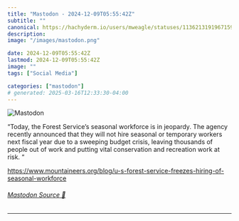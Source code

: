 ```yaml
---
title: "Mastodon - 2024-12-09T05:55:42Z"
subtitle: ""
canonical: https://hachyderm.io/users/mweagle/statuses/113621319196715947
description:
image: "/images/mastodon.png"

date: 2024-12-09T05:55:42Z
lastmod: 2024-12-09T05:55:42Z
image: ""
tags: ["Social Media"]

categories: ["mastodon"]
# generated: 2025-03-16T12:33:30-04:00
---
```

![Mastodon](/images/mastodon.png)

<p>“Today, the Forest Service’s seasonal workforce is in jeopardy. The agency recently announced that they will not hire seasonal or temporary workers next fiscal year due to a sweeping budget crisis, leaving thousands of people out of work and putting vital conservation and recreation work at risk. “</p><p><a href="https://www.mountaineers.org/blog/u-s-forest-service-freezes-hiring-of-seasonal-workforce" target="_blank" rel="nofollow noopener noreferrer" translate="no"><span class="invisible">https://www.</span><span class="ellipsis">mountaineers.org/blog/u-s-fore</span><span class="invisible">st-service-freezes-hiring-of-seasonal-workforce</span></a></p>


###### [Mastodon Source 🐘](https://hachyderm.io/@mweagle/113621319196715947)

___
